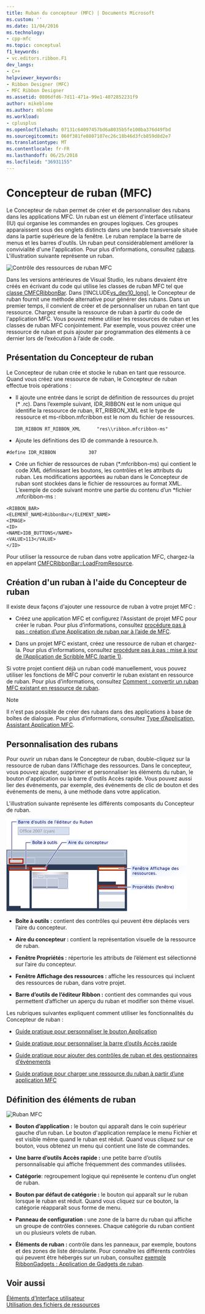 ```yaml
---
title: Ruban du concepteur (MFC) | Documents Microsoft
ms.custom: ''
ms.date: 11/04/2016
ms.technology:
- cpp-mfc
ms.topic: conceptual
f1_keywords:
- vc.editors.ribbon.F1
dev_langs:
- C++
helpviewer_keywords:
- Ribbon Designer (MFC)
- MFC Ribbon Designer
ms.assetid: 0806dfd6-7d11-471a-99e1-4072852231f9
author: mikeblome
ms.author: mblome
ms.workload:
- cplusplus
ms.openlocfilehash: 07131c64097457bd6a8035b5fe100ba376d49fbd
ms.sourcegitcommit: 060f381fe0807107ec26c18b46d3fcb859d8d2e7
ms.translationtype: MT
ms.contentlocale: fr-FR
ms.lasthandoff: 06/25/2018
ms.locfileid: "36931155"
---
```

# <a name="ribbon-designer-mfc"></a>Concepteur de ruban (MFC)
Le Concepteur de ruban permet de créer et de personnaliser des rubans dans les applications MFC. Un ruban est un élément d'interface utilisateur (IU) qui organise les commandes en groupes logiques. Ces groupes apparaissent sous des onglets distincts dans une bande transversale située dans la partie supérieure de la fenêtre. Le ruban remplace la barre de menus et les barres d'outils. Un ruban peut considérablement améliorer la convivialité d'une l'application. Pour plus d’informations, consultez [rubans](http://go.microsoft.com/fwlink/p/?linkid=129233). L'illustration suivante représente un ruban.  
  
 ![Contrôle des ressources de ruban MFC](../mfc/media/ribbon_no_callouts.png "ribbon_no_callouts")  
  
 Dans les versions antérieures de Visual Studio, les rubans devaient être créés en écrivant du code qui utilise les classes de ruban MFC tel que [classe CMFCRibbonBar](../mfc/reference/cmfcribbonbar-class.md). Dans [!INCLUDE[vs_dev10_long](../build/includes/vs_dev10_long_md.md)], le Concepteur de ruban fournit une méthode alternative pour générer des rubans. Dans un premier temps, il convient de créer et de personnaliser un ruban en tant que ressource. Chargez ensuite la ressource de ruban à partir du code de l'application MFC. Vous pouvez même utiliser les ressources de ruban et les classes de ruban MFC conjointement. Par exemple, vous pouvez créer une ressource de ruban et puis ajouter par programmation des éléments à ce dernier lors de l’exécution à l’aide de code.  
  
## <a name="understanding-the-ribbon-designer"></a>Présentation du Concepteur de ruban  
 Le Concepteur de ruban crée et stocke le ruban en tant que ressource. Quand vous créez une ressource de ruban, le Concepteur de ruban effectue trois opérations :  
  
-   Il ajoute une entrée dans le script de définition de ressources du projet (* .rc). Dans l’exemple suivant, IDR_RIBBON est le nom unique qui identifie la ressource de ruban, RT_RIBBON_XML est le type de ressource et ms-ribbon.mfcribbon est le nom du fichier de ressources.  
  
 ```  
    IDR_RIBBON RT_RIBBON_XML      "res\\ribbon.mfcribbon-ms"  
 ```  
  
-   Ajoute les définitions des ID de commande à resource.h.  
  
 ```  
 #define IDR_RIBBON            307  
 ```  
  
-   Crée un fichier de ressources de ruban (*.mfcribbon-ms) qui contient le code XML définissant les boutons, les contrôles et les attributs du ruban. Les modifications apportées au ruban dans le Concepteur de ruban sont stockées dans le fichier de ressources au format XML. L’exemple de code suivant montre une partie du contenu d’un \*fichier .mfcribbon-ms :  
  
 ```  
 <RIBBON_BAR>  
 <ELEMENT_NAME>RibbonBar</ELEMENT_NAME>  
 <IMAGE>  
 <ID>  
 <NAME>IDB_BUTTONS</NAME>  
 <VALUE>113</VALUE>  
 </ID>   
 ```  
  
 Pour utiliser la ressource de ruban dans votre application MFC, chargez-la en appelant [CMFCRibbonBar::LoadFromResource](../mfc/reference/cmfcribbonbar-class.md#loadfromresource).  
  
## <a name="creating-a-ribbon-by-using-the-ribbon-designer"></a>Création d'un ruban à l'aide du Concepteur de ruban  
 Il existe deux façons d'ajouter une ressource de ruban à votre projet MFC :  
  
-   Créez une application MFC et configurez l'Assistant de projet MFC pour créer le ruban. Pour plus d’informations, consultez [procédure pas à pas : création d’une Application de ruban par à l’aide de MFC](../mfc/walkthrough-creating-a-ribbon-application-by-using-mfc.md).  
  
-   Dans un projet MFC existant, créez une ressource de ruban et chargez-la. Pour plus d’informations, consultez [procédure pas à pas : mise à jour de l’Application de Scribble MFC (partie 1)](../mfc/walkthrough-updating-the-mfc-scribble-application-part-1.md).  
  
 Si votre projet contient déjà un ruban codé manuellement, vous pouvez utiliser les fonctions de MFC pour convertir le ruban existant en ressource de ruban. Pour plus d’informations, consultez [Comment : convertir un ruban MFC existant en ressource de ruban](../mfc/how-to-convert-an-existing-mfc-ribbon-to-a-ribbon-resource.md).  
  
> [!NOTE]
>  Il n'est pas possible de créer des rubans dans des applications à base de boîtes de dialogue. Pour plus d’informations, consultez [Type d’Application, Assistant Application MFC](../mfc/reference/application-type-mfc-application-wizard.md).  
  
## <a name="customizing-ribbons"></a>Personnalisation des rubans  
 Pour ouvrir un ruban dans le Concepteur de ruban, double-cliquez sur la ressource de ruban dans l'Affichage des ressources. Dans le concepteur, vous pouvez ajouter, supprimer et personnaliser les éléments du ruban, le bouton d'application ou la barre d'outils Accès rapide. Vous pouvez aussi lier des événements, par exemple, des événements de clic de bouton et des événements de menu, à une méthode dans votre application.  
  
 L'illustration suivante représente les différents composants du Concepteur de ruban.  
  
 ![Concepteur de ruban MFC](../mfc/media/ribbon_designer.png "ribbon_designer")  
  
- **Boîte à outils :** contient des contrôles qui peuvent être déplacés vers l’aire du concepteur.  
  
- **Aire du concepteur :** contient la représentation visuelle de la ressource de ruban.  
  
- **Fenêtre Propriétés :** répertorie les attributs de l’élément est sélectionné sur l’aire du concepteur.  
  
- **Fenêtre Affichage des ressources :** affiche les ressources qui incluent des ressources de ruban, dans votre projet.  
  
- **Barre d’outils de l’éditeur Ribbon :** contient des commandes qui vous permettent d’afficher un aperçu du ruban et modifier son thème visuel.  
  
 Les rubriques suivantes expliquent comment utiliser les fonctionnalités du Concepteur de ruban :  
  
- [Guide pratique pour personnaliser le bouton Application](../mfc/how-to-customize-the-application-button.md)  
  
- [Guide pratique pour personnaliser la barre d’outils Accès rapide](../mfc/how-to-customize-the-quick-access-toolbar.md)  
  
- [Guide pratique pour ajouter des contrôles de ruban et des gestionnaires d’événements](../mfc/how-to-add-ribbon-controls-and-event-handlers.md)  
  
- [Guide pratique pour charger une ressource du ruban à partir d’une application MFC](../mfc/how-to-load-a-ribbon-resource-from-an-mfc-application.md)  
  
## <a name="definitions-of-ribbon-elements"></a>Définition des éléments de ruban  
 ![Ruban MFC](../mfc/media/ribbon.png "ruban")  
  
- **Bouton d’application :** le bouton qui apparaît dans le coin supérieur gauche d’un ruban. Le bouton d'application remplace le menu Fichier et est visible même quand le ruban est réduit. Quand vous cliquez sur ce bouton, vous obtenez un menu qui contient une liste de commandes.  
  
- **Une barre d’outils Accès rapide :** une petite barre d’outils personnalisable qui affiche fréquemment des commandes utilisées.  
  
- **Catégorie**: regroupement logique qui représente le contenu d’un onglet de ruban.  
  
- **Bouton par défaut de catégorie :** le bouton qui apparaît sur le ruban lorsque le ruban est réduit. Quand vous cliquez sur ce bouton, la catégorie réapparaît sous forme de menu.  
  
- **Panneau de configuration :** une zone de la barre du ruban qui affiche un groupe de contrôles connexes. Chaque catégorie du ruban contient un ou plusieurs volets de ruban.  
  
- **Éléments de ruban :** contrôle dans les panneaux, par exemple, boutons et des zones de liste déroulante. Pour connaître les différents contrôles qui peuvent être hébergés sur un ruban, consultez [exemple RibbonGadgets : Application de Gadgets de ruban](../visual-cpp-samples.md).  
  
## <a name="see-also"></a>Voir aussi  
 [Éléments d’Interface utilisateur](../mfc/user-interface-elements-mfc.md)   
 [Utilisation des fichiers de ressources](../windows/working-with-resource-files.md)

